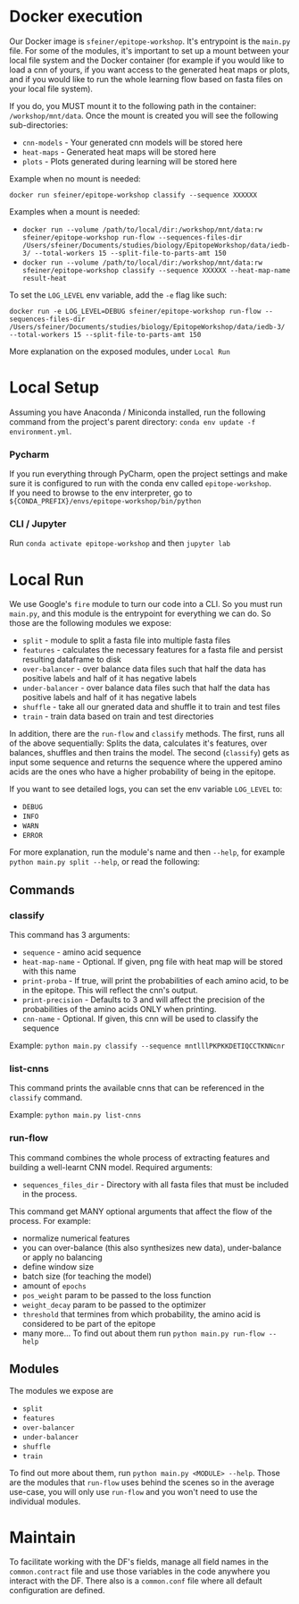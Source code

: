 # Docker execution

Our Docker image is `sfeiner/epitope-workshop`. It's entrypoint is the `main.py` file. For some of the modules, it's
important to set up a mount between your local file system and the Docker container (for example if you would like to
load a cnn of yours, if you want access to the generated heat maps or plots, and if you would like to run the whole
learning flow based on fasta files on your local file system).

If you do, you MUST mount it to the following path in the container: `/workshop/mnt/data`. Once the mount is created you
will see the following sub-directories:

* `cnn-models` - Your generated cnn models will be stored here
* `heat-maps` - Generated heat maps will be stored here
* `plots` - Plots generated during learning will be stored here


Example when no mount is needed:

`docker run sfeiner/epitope-workshop classify --sequence XXXXXX`

Examples when a mount is needed:
* `docker run --volume /path/to/local/dir:/workshop/mnt/data:rw sfeiner/epitope-workshop run-flow --sequences-files-dir /Users/sfeiner/Documents/studies/biology/EpitopeWorkshop/data/iedb-3/ --total-workers 15 --split-file-to-parts-amt 150`
* `docker run --volume /path/to/local/dir:/workshop/mnt/data:rw sfeiner/epitope-workshop classify --sequence XXXXXX --heat-map-name result-heat`

To set the `LOG_LEVEL` env variable, add the `-e` flag like such:

```docker run -e LOG_LEVEL=DEBUG sfeiner/epitope-workshop run-flow --sequences-files-dir /Users/sfeiner/Documents/studies/biology/EpitopeWorkshop/data/iedb-3/ --total-workers 15 --split-file-to-parts-amt 150```

More explanation on the exposed modules, under `Local Run`

# Local Setup

Assuming you have Anaconda / Miniconda installed, run the following command from the project's parent
directory: `conda env update -f environment.yml`.

### Pycharm

If you run everything through PyCharm, open the project settings and make sure it is configured to run with the conda
env called `epitope-workshop`. <br />
If you need to browse to the env interpreter, go to  `${CONDA_PREFIX}/envs/epitope-workshop/bin/python`

### CLI / Jupyter

Run `conda activate epitope-workshop` and then `jupyter lab`

# Local Run

We use Google's `fire` module to turn our code into a CLI. So you must run `main.py`, and this module is the entrypoint
for everything we can do. So those are the following modules we expose:

* `split` - module to split a fasta file into multiple fasta files
* `features` - calculates the necessary features for a fasta file and persist resulting dataframe to disk
* `over-balancer` - over balance data files such that half the data has positive labels and half of it has negative
  labels
* `under-balancer` - over balance data files such that half the data has positive labels and half of it has negative
  labels
* `shuffle` - take all our gnerated data and shuffle it to train and test files
* `train` - train data based on train and test directories

In addition, there are the `run-flow` and `classify` methods. The first, runs all of the above sequentially:
Splits the data, calculates it's features, over balances, shuffles and then trains the model. The second (`classify`)
gets as input some sequence and returns the sequence where the uppered amino acids are the ones who have a higher
probability of being in the epitope.

If you want to see detailed logs, you can set the env variable `LOG_LEVEL` to:

* `DEBUG`
* `INFO`
* `WARN`
* `ERROR`

For more explanation, run the module's name and then `--help`, for example `python main.py split --help`, or read the
following:

## Commands

### classify

This command has 3 arguments:

* `sequence` - amino acid sequence
* `heat-map-name` - Optional. If given, png file with heat map will be stored with this name
* `print-proba` - If true, will print the probabilities of each amino acid, to be in the epitope. This will reflect the
  cnn's output.
* `print-precision` - Defaults to 3 and will affect the precision of the probabilities of the amino acids ONLY when
  printing.
* `cnn-name` - Optional. If given, this cnn will be used to classify the sequence

Example: `python main.py classify --sequence mntlllPKPKKDETIQCCTKNNcnr`

### list-cnns

This command prints the available cnns that can be referenced in the `classify` command.

Example: `python main.py list-cnns`

### run-flow

This command combines the whole process of extracting features and building a well-learnt CNN model. Required arguments:

* `sequences_files_dir` - Directory with all fasta files that must be included in the process.

This command get MANY optional arguments that affect the flow of the process. For example:

* normalize numerical features
* you can over-balance (this also synthesizes new data), under-balance or apply no balancing
* define window size
* batch size (for teaching the model)
* amount of `epochs`
* `pos_weight` param to be passed to the loss function
* `weight_decay` param to be passed to the optimizer
* `threshold` that termines from which probability, the amino acid is considered to be part of the epitope
* many more... To find out about them run `python main.py run-flow --help`

## Modules

The modules we expose are

* `split`
* `features`
* `over-balancer`
* `under-balancer`
* `shuffle`
* `train`

To find out more about them, run `python main.py <MODULE> --help`. Those are the modules that `run-flow` uses behind the
scenes so in the average use-case, you will only use `run-flow` and you won't need to use the individual modules.

# Maintain

To facilitate working with the DF's fields, manage all field names in the `common.contract` file and use those variables
in the code anywhere you interact with the DF. There also is a `common.conf` file where all default configuration are
defined.

